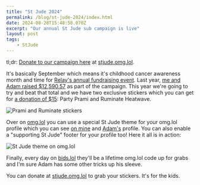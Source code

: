 ```yaml
---
title: "St Jude 2024"
permalink: /blog/st-jude-2024/index.html
date: 2024-08-28T15:48:58.070Z
excerpt: "Our annual St Jude sub campaign is live"
layout: post
tags:
    - StJude
---
```


tl;dr: [Donate to our campaign here](https://stjude.omg.lol) at [stjude.omg.lol](https://stjude.omg.lol).

It's basically September which means it's childhood cancer awareness month and time for [Relay's annual fundraising event](https://relay.fm/stjude). Last year, [me and Adam raised $12,590.57](https://rknight.me/blog/st-jude-2023-final-numbers/) as part of the campaign. This year we're going to try and beat that total and we have two exclusive stickers which you can get for [a donation of $15](https://stjude.omg.lol): Party Prami and Ruminate Heatwave.

![Prami and Ruminate stickers](https://cdn.rknight.me/site/stickers-st-jude-2024.jpg)

Over on [omg.lol](https://home.omg.lol/referred-by/robbb) you can use a special St Jude theme for your omg.lol profile which you can see [on mine](https://robb.omg.lol) and [Adam's](https://adam.omg.lol) profile. You can also enable a "supporting St Jude" footer for your profile too! Here it all is in action:

![St Jude theme on omg.lol](https://cdn.rknight.me/site/st-jude-theme.jpg)

Finally, every day on [bids.lol](https://bids.lol) they'll be a lifetime omg.lol code up for grabs and I'm sure Adam has some other tricks up his sleeve.

You can donate at [stjude.omg.lol](https://stjude.omg.lol) to grab your stickers. It's for the kids.
